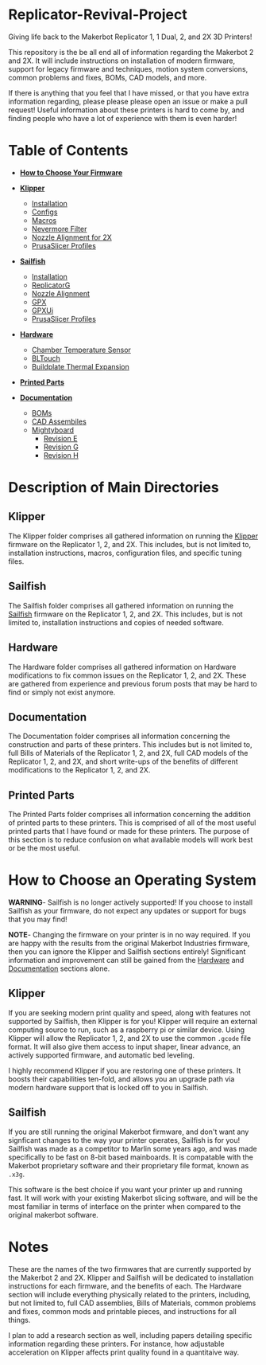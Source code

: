 # Replicator-Revival-Project
Giving life back to the Makerbot Replicator 1, 1 Dual, 2, and 2X 3D Printers!

This repository is the be all end all of information regarding the Makerbot 2 and 2X.
It will include instructions on installation of modern firmware, support for legacy
firmware and techniques, motion system conversions, common problems and fixes, BOMs,
CAD models, and more.

If there is anything that you feel that I have missed, or that you have extra information
regarding, please please please open an issue or make a pull request! Useful information
about these printers is hard to come by, and finding people who have a lot of experience 
with them is even harder!

# Table of Contents
- **[How to Choose Your Firmware](#how-to-choose-an-operating-system)**

- **[Klipper](Klipper\README.md)**
    - [Installation](Klipper\README.md#installation)
    - [Configs](Klipper\README.md#configs)
    - [Macros](Klipper\README.md#macros)
    - [Nevermore Filter](Klipper\README.md#nevermore-filter)
    - [Nozzle Alignment for 2X](Klipper\README.md#nozzle-alignment)
    - [PrusaSlicer Profiles](Klipper\PrusaSlicer_Profiles)

- **[Sailfish](Sailfish\README.md)**
    - [Installation](Sailfish\README.md#installation)
    - [ReplicatorG](Sailfish\ReplicatorG)
    - [Nozzle Alignment]()
    - [GPX](Sailfish\GPX)
    - [GPXUi](Sailfish\GPXUi)
    - [PrusaSlicer Profiles](Sailfish\PrusaSlicer_Profiles)

- **[Hardware](Hardware\README.md)**
    - [Chamber Temperature Sensor](Hardware\README.md#chamber-temperature-sensor)
    - [BLTouch](Hardware\README.md#bltouch)
    - [Buildplate Thermal Expansion](Hardware\README.md#buildplate-thermal-expansion)

- **[Printed Parts](Printed_Parts\README.md)**

- **[Documentation](Documentation\README.md)**
    - [BOMs](Documentation/BOMs)
    - [CAD Assembiles](Documentation\CAD_Assemblies)
    - [Mightyboard](Documentation\Mightyboard\README.md)
        - [Revision E](Documentation\Mightyboard\Mightyboard_Rev_E)
        - [Revision G](Documentation\Mightyboard\Mightyboard_Rev_G)
        - [Revision H](Documentation\Mightyboard\Mightyboard_Rev_H)

# Description of Main Directories

## Klipper
The Klipper folder comprises all gathered information on running the [Klipper](https://github.com/Klipper3d/klipper) firmware on the Replicator
1, 2, and 2X. This includes, but is not limited to, installation instructions, macros, configuration files, and specific tuning files.

## Sailfish
The Sailfish folder comprises all gathered information on running the [Sailfish](https://github.com/SaschaKP/Sailfish-MightyBoardFirmware/releases/tag/7.10.12) firmware on the Replicator 1, 2, and 2X. This includes, but is not limited to, installation instructions and copies of needed software.

## Hardware
The Hardware folder comprises all gathered information on Hardware modifications to fix common issues on the Replicator 1, 2, and 2X. These are gathered from experience and previous forum posts that may be hard to find or simply not exist anymore.

## Documentation
The Documentation folder comprises all information concerning the construction and parts of these printers. This includes
but is not limited to, full Bills of Materials of the Replicator 1, 2, and 2X, full CAD models of the Replicator 1, 2, and 2X,
and short write-ups of the benefits of different modifications to the Replicator 1, 2, and 2X.

## Printed Parts
The Printed Parts folder comprises all information concerning the addition of printed parts to these printers. This is comprised of all of the most useful printed parts that I have found or made for these printers. The purpose of this section is to reduce confusion on what available models will work best or be the most useful.

# How to Choose an Operating System

**WARNING**- Sailfish is no longer actively supported! If you choose to install Sailfish as your firmware, do not expect any updates or support for bugs that you may find!

**NOTE**- Changing the firmware on your printer is in no way required. If you are happy with the results from the original Makerbot Industries firmware, then you can ignore the Klipper and Sailfish sections entirely! Significant information and improvement can still be gained from the [Hardware](Hardware/README.md) and [Documentation](Documentation/README.md) sections alone.

## Klipper
If you are seeking modern print quality and speed, along with features not supported by Sailfish, then
Klipper is for you! Klipper will require an external computing source to run, such as a raspberry pi or
similar device. Using Klipper will allow the Replicator 1, 2, and 2X to use the common `.gcode` file format.
It will also give them access to input shaper, linear advance, an actively supported firmware, and automatic bed leveling.

I highly recommend Klipper if you are restoring one of these printers. It boosts their capabilities ten-fold,
and allows you an upgrade path via modern hardware support that is locked off to you in Sailfish.

## Sailfish
If you are still running the original Makerbot firmware, and don't want any signficant changes to the way your printer operates, Sailfish is for you! Sailfish was made as a competitor to Marlin some years ago, and was made specifically to be fast on 8-bit based mainboards. It is compatable with the Makerbot proprietary software and their proprietary file format, known as `.x3g`.

This software is the best choice if you want your printer up and running fast. It will work with your existing 
Makerbot slicing software, and will be the most familiar in terms of interface on the printer when compared
to the original makerbot software.

# Notes
These are the names
of the two firmwares that are currently supported by the Makerbot 2 and 2X. Klipper and Sailfish will be 
dedicated to installation instructions for each firmware, and the benefits of each. The Hardware section
will include everything physically related to the printers, including, but not limited to, full CAD assemblies,
Bills of Materials, common problems and fixes, common mods and printable pieces, and instructions for all
things.

I plan to add a research section as well, including papers detailing specific information regarding these
printers. For instance, how adjustable acceleration on Klipper affects print quality found in a quantitaive
way.
